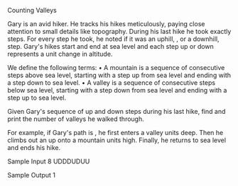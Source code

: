 Counting Valleys

Gary is an avid hiker. He tracks his hikes meticulously, paying close attention to small details like topography. 
During his last hike he took exactly steps. For every step he took, he noted if it was an uphill, , or a downhill, step. 
Gary's hikes start and end at sea level and each step up or down represents a unit change in altitude.

We define the following terms:
•	A mountain is a sequence of consecutive steps above sea level, starting with a step up from sea level and ending with a step down to sea level. 
•	A valley is a sequence of consecutive steps below sea level, starting with a step down from sea level and ending with a step up to sea level.

Given Gary's sequence of up and down steps during his last hike, find and print the number of valleys he walked through. 

For example, if Gary's path is , he first enters a valley units deep. Then he climbs out an up onto a mountain units high. Finally, he returns to sea level and ends his hike.

Sample Input
8
UDDDUDUU

Sample Output
1



